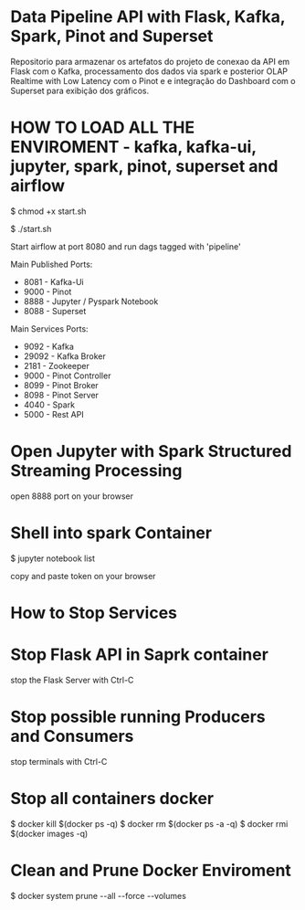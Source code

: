 # Data Pipeline API with Flask, Kafka, Spark, Pinot and Superset 
Repositorio para armazenar os artefatos do projeto de conexao da API em Flask com o Kafka, processamento dos dados via spark e posterior OLAP Realtime with Low Latency com o Pinot e e integração do Dashboard com o Superset para exibição dos gráficos.

# HOW TO LOAD ALL THE ENVIROMENT - kafka, kafka-ui, jupyter, spark, pinot, superset and airflow

$ chmod +x start.sh

$ ./start.sh

Start airflow at port 8080 and run dags tagged with 'pipeline'

Main Published Ports:
- 8081 - Kafka-Ui
- 9000 - Pinot
- 8888 - Jupyter / Pyspark Notebook
- 8088 - Superset

Main Services Ports:
- 9092  - Kafka
- 29092 - Kafka Broker
- 2181  - Zookeeper
- 9000  - Pinot Controller
- 8099  - Pinot Broker
- 8098  - Pinot Server
- 4040  - Spark
- 5000  - Rest API 

# Open Jupyter with Spark Structured Streaming Processing
open 8888 port on your browser

# Shell into spark Container
$ jupyter notebook list

copy and paste token on your browser

# How to Stop Services
# Stop Flask API in Saprk container
stop the Flask Server with Ctrl-C

# Stop possible running Producers and Consumers
stop terminals with Ctrl-C

# Stop all containers docker
$ docker kill $(docker ps -q)
$ docker rm $(docker ps -a -q)
$ docker rmi $(docker images -q)

# Clean and Prune Docker Enviroment
$ docker system prune --all --force --volumes